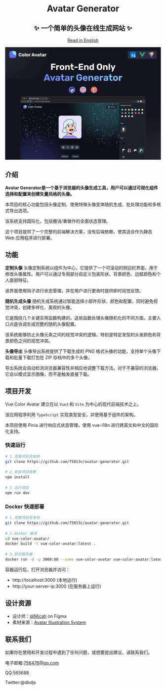 <div align="center">
  <h1>Avatar Generator</h1>

  <h2>✨ 一个简单的头像在线生成网站 ✨</h2>

[Read in English](./README.md)

</div>

<a href="#">
  <img src="./images/social-preview-1.png" alt="website-cover" />
</a>

## 介绍

**Avatar Generator是一个基于浏览器的头像生成工具，用户可以通过可视化组件选择和配置来创建矢量风格的头像。**

本项目的核心功能包括头像定制、使用特殊头像变体随机生成、批处理功能和多格式导出选项。

该系统支持国际化，包括撤消/重做作的全面状态管理。

这个项目提供了一个完整的前端解决方案，没有后端依赖，使其适合作为静态 Web 应用程序进行部署。

## 功能

**定制头像**
头像定制系统以组件为中心，它提供了一个可滚动的侧边栏界面，用于修改头像属性。用户可以通过专用部分自定义包装形状、背景颜色、边框颜色和个人面部特征。

该界面使用钩子进行状态管理，并在用户进行更改时提供即时视觉反馈。

**随机生成头像**
随机生成系统通过智能选择小部件形状、颜色和配置，同时避免视觉冲突，创建多样化、美观的头像。

它是围绕几个关键实用函数构建的，这些函数处理头像随机化的不同方面。主要入口点是协调生成完整的随机头像配置。

该系统能够防止头像元素之间的视觉冲突的逻辑，特别是特定发型的头发颜色和背景颜色之间的视觉冲突。

**头像导出**
头像导出系统提供了下载生成的 PNG 格式头像的功能，支持单个头像下载和批量下载打包在 ZIP 存档中的多个头像。

导出系统会自动检测浏览器兼容性并相应地调整下载方法。对于不兼容的浏览器，它会以模式显示图像，而不是触发直接下载。

## 项目开发

Vue Color Avatar 建立在以 `Vue3` 和 `Vite` 为中心的现代前端技术之上。

该应用程序利用 `TypeScript` 实现类型安全，并使用基于组件的架构。

本项目使用 Pinia 进行响应式状态管理，使用 vue-i18n 进行跨英文和中文的国际化支持。

### 快速运行

```sh
# 1.克隆项目至本地
git clone https://github.com/75013c/avatar-generator.git

# 2.安装项目依赖
npm install

# 3.运行项目
npm run dev
```

### Docker 快速部署

```sh
# 1.克隆项目至本地
git clone https://github.com/75013c/avatar-generator.git

# 2.docker 编译
cd vue-color-avatar/
docker build -t vue-color-avatar:latest .

# 3.启动服务器
docker run -d -p 3000:80 --name vue-color-avatar vue-color-avatar:latest
```

容器运行后，打开浏览器并访问：

- http://localhost:3000 (本地运行)
- http://your-server-ip:3000 (在服务器上运行)

## 设计资源

- 设计师：[@Micah](https://www.figma.com/@Micah) on Figma
- 素材来源：[Avatar Illustration System](https://www.figma.com/community/file/829741575478342595)

## 联系我们

如果你在使用和开发过程中遇到了任何问题，或想要提出建议，请联系我们。

电子邮箱:756476@qq.com

QQ:565688

Twitter:@dbdjs

